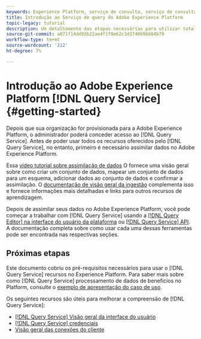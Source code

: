 ```yaml
---
keywords: Experience Platform, serviço de consulta, serviço de consulta, query
title: Introdução ao Serviço de query do Adobe Experience Platform
topic-legacy: tutorial
description: Um detalhamento das etapas necessárias para utilizar totalmente o Serviço de query da Adobe Experience Platform
source-git-commit: a071f14dd92b22ae4f1f0e62c3d374069b684b79
workflow-type: tm+mt
source-wordcount: '212'
ht-degree: 7%

---
```


# Introdução ao Adobe Experience Platform [!DNL Query Service] {#getting-started}

Depois que sua organização for provisionada para a Adobe Experience Platform, o administrador poderá conceder acesso ao [!DNL Query Service]. Antes de poder usar todos os recursos oferecidos pelo [!DNL Query Service], no entanto, primeiro é necessário assimilar dados no Adobe Experience Platform.

Essa [vídeo tutorial sobre assimilação de dados](https://experienceleague.adobe.com/docs/platform-learn/tutorials/data-ingestion/create-datasets-and-ingest-data.html?lang=pt-BR) O fornece uma visão geral sobre como criar um conjunto de dados, mapear um conjunto de dados para um esquema, adicionar dados ao conjunto de dados e confirmar a assimilação. O [documentação de visão geral da ingestão](../../ingestion/home.md) complementa isso e fornece informações mais detalhadas e links para outros recursos de aprendizagem.

Depois de assimilar seus dados no Adobe Experience Platform, você pode começar a trabalhar com [!DNL Query Service] usando a [[!DNL Query Editor] na interface do usuário da plataforma](../ui/user-guide.md) ou [[!DNL Query Service] API](../api/getting-started.md). A documentação completa sobre como usar cada uma dessas ferramentas pode ser encontrada nas respectivas seções.

## Próximas etapas

Este documento cobriu os pré-requisitos necessários para usar o [!DNL Query Service] recursos no Experience Platform. Para saber mais sobre como [!DNL Query Service] processamento de dados de benefícios no Platform, consulte o [exemplo de apresentação do caso de uso](./use-case.md).

Os seguintes recursos são úteis para melhorar a compreensão de [!DNL Query Service]:

- [[!DNL Query Service] Visão geral da interface do usuário](../ui/overview.md)
- [[!DNL Query Service] credenciais](../ui/credentials.md)
- [Visão geral das conexões do cliente](../clients/overview.md)
